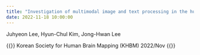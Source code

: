 ```yaml
---
title: "Investigation of multimodal image and text processing in the human brain using neural networks"
date: 2022-11-18 10:00:00
---
```


Juhyeon Lee, Hyun-Chul Kim, Jong-Hwan Lee

{{<format bright-green>}}
Korean Society for Human Brain Mapping (KHBM) 2022/Nov
{{</format>}}
